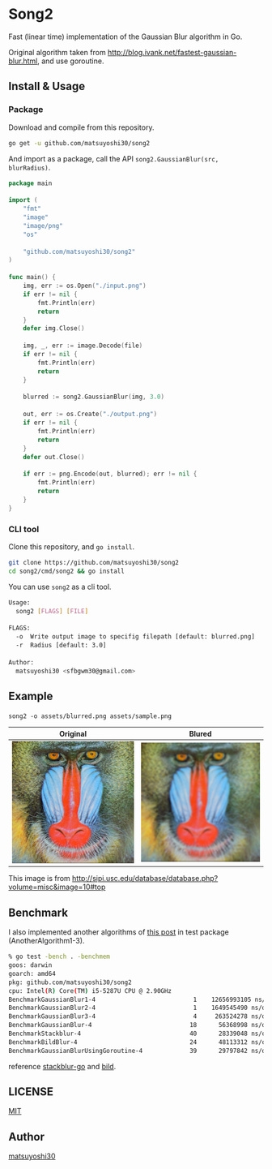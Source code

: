 # Song2

Fast (linear time) implementation of the Gaussian Blur algorithm in Go.

Original algorithm taken from http://blog.ivank.net/fastest-gaussian-blur.html, and use goroutine.


## Install & Usage

### Package

Download and compile from this repository.

```sh
go get -u github.com/matsuyoshi30/song2
```

And import as a package, call the API `song2.GaussianBlur(src, blurRadius)`.

```go
package main

import (
    "fmt"
    "image"
    "image/png"
    "os"

    "github.com/matsuyoshi30/song2"
)

func main() {
    img, err := os.Open("./input.png")
    if err != nil {
        fmt.Println(err)
        return
    }
    defer img.Close()

    img, _, err := image.Decode(file)
    if err != nil {
        fmt.Println(err)
        return
    }

    blurred := song2.GaussianBlur(img, 3.0)

    out, err := os.Create("./output.png")
    if err != nil {
        fmt.Println(err)
        return
    }
    defer out.Close()

    if err := png.Encode(out, blurred); err != nil {
        fmt.Println(err)
        return
    }
}
```

### CLI tool

Clone this repository, and `go install`.

```sh
git clone https://github.com/matsuyoshi30/song2
cd song2/cmd/song2 && go install
```

You can use `song2` as a cli tool.

```sh
Usage:
  song2 [FLAGS] [FILE]

FLAGS:
  -o  Write output image to specifig filepath [default: blurred.png]
  -r  Radius [default: 3.0]

Author:
  matsuyoshi30 <sfbgwm30@gmail.com>
```


## Example

`song2 -o assets/blurred.png assets/sample.png`

|  Original                      |  Blured                      |
| ------------------------------ | ---------------------------- |
| ![original](assets/sample.png) | ![blurred](assets/blurred.png) |

This image is from http://sipi.usc.edu/database/database.php?volume=misc&image=10#top


## Benchmark

I also implemented another algorithms of [this post](http://blog.ivank.net/fastest-gaussian-blur.html) in test package (AnotherAlgorithm1-3).

```sh
% go test -bench . -benchmem
goos: darwin
goarch: amd64
pkg: github.com/matsuyoshi30/song2
cpu: Intel(R) Core(TM) i5-5287U CPU @ 2.90GHz
BenchmarkGaussianBlur1-4                	       1	12656993105 ns/op	 2097280 B/op	       4 allocs/op
BenchmarkGaussianBlur2-4                	       1	1649545490 ns/op	 2097304 B/op	       5 allocs/op
BenchmarkGaussianBlur3-4                	       4	 263524278 ns/op	 2097310 B/op	       5 allocs/op
BenchmarkGaussianBlur-4                 	      18	  56368998 ns/op	 2097309 B/op	       5 allocs/op
BenchmarkStackblur-4                    	      40	  28339048 ns/op	 3146083 B/op	  524301 allocs/op
BenchmarkBildBlur-4                     	      24	  48113312 ns/op	 4245167 B/op	      22 allocs/op
BenchmarkGaussianBlurUsingGoroutine-4   	      39	  29797842 ns/op	 2097535 B/op	      11 allocs/op
```

reference [stackblur-go](https://github.com/esimov/stackblur-go) and [bild](https://github.com/anthonynsimon/bild).


## LICENSE

[MIT](./LICENSE)


## Author

[matsuyoshi30](https://twitter.com/matsuyoshi30)
